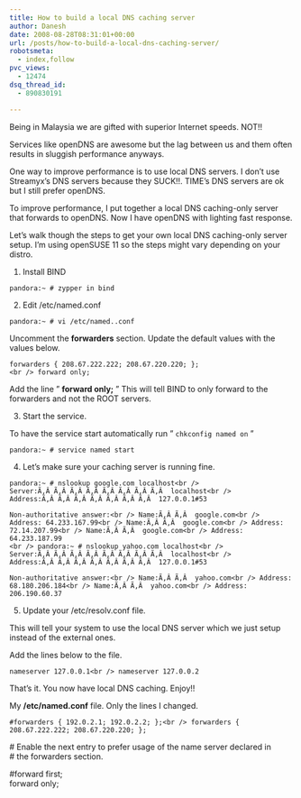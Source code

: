 ```yaml
---
title: How to build a local DNS caching server
author: Danesh
date: 2008-08-28T08:31:01+00:00
url: /posts/how-to-build-a-local-dns-caching-server/
robotsmeta:
  - index,follow
pvc_views:
  - 12474
dsq_thread_id:
  - 890830191

---
```

Being in Malaysia we are gifted with superior Internet speeds. NOT!!

Services like openDNS are awesome but the lag between us and them often results in sluggish performance anyways.

One way to improve performance is to use local DNS servers. I don&#8217;t use Streamyx&#8217;s DNS servers because they SUCK!!. TIME&#8217;s DNS servers are ok but I still prefer openDNS.

To improve performance, I put together a local DNS caching-only server that forwards to openDNS. Now I have openDNS with lighting fast response.

Let&#8217;s walk though the steps to get your own local DNS caching-only server setup. I&#8217;m using openSUSE 11 so the steps might vary depending on your distro.

1. Install BIND

`pandora:~ # zypper in bind`

2. Edit /etc/named.conf

`pandora:~ # vi /etc/named..conf`

Uncomment the **forwarders** section. Update the default values with the values below.

`forwarders { 208.67.222.222; 208.67.220.220; };`  
`<br />
forward only;`

Add the line &#8221; **forward only;** &#8221; This will tell BIND to only forward to the forwarders and not the ROOT servers.

3. Start the service.

To have the service start automatically run &#8221; `chkconfig named on` &#8221;

`pandora:~ # service named start`

4. Let&#8217;s make sure your caching server is running fine.

`pandora:~ # nslookup google.com localhost<br />
Server:Ã‚Â Ã‚Â Ã‚Â Ã‚Â Ã‚Â Ã‚Â Ã‚Â Ã‚Â  localhost<br />
Address:Ã‚Â Ã‚Â Ã‚Â Ã‚Â Ã‚Â Ã‚Â Ã‚Â  127.0.0.1#53`

`Non-authoritative answer:<br />
Name:Ã‚Â Ã‚Â  google.com<br />
Address: 64.233.167.99<br />
Name:Ã‚Â Ã‚Â  google.com<br />
Address: 72.14.207.99<br />
Name:Ã‚Â Ã‚Â  google.com<br />
Address: 64.233.187.99`  
`<br />
pandora:~ # nslookup yahoo.com localhost<br />
Server:Ã‚Â Ã‚Â Ã‚Â Ã‚Â Ã‚Â Ã‚Â Ã‚Â Ã‚Â  localhost<br />
Address:Ã‚Â Ã‚Â Ã‚Â Ã‚Â Ã‚Â Ã‚Â Ã‚Â  127.0.0.1#53`

`Non-authoritative answer:<br />
Name:Ã‚Â Ã‚Â  yahoo.com<br />
Address: 68.180.206.184<br />
Name:Ã‚Â Ã‚Â  yahoo.com<br />
Address: 206.190.60.37`

5. Update your /etc/resolv.conf file.

This will tell your system to use the local DNS server which we just setup instead of the external ones.

Add the lines below to the file.

`nameserver 127.0.0.1<br />
nameserver 127.0.0.2`

That&#8217;s it. You now have local DNS caching. Enjoy!!

<!--more-->

My **/etc/named.conf** file. Only the lines I changed.

`#forwarders { 192.0.2.1; 192.0.2.2; };<br />
forwarders { 208.67.222.222; 208.67.220.220; };`

\# Enable the next entry to prefer usage of the name server declared in  
\# the forwarders section.

#forward first;  
forward only;